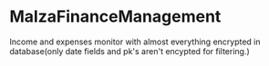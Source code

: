 # MalzaFinanceManagement

Income and expenses monitor with almost everything encrypted in database(only date fields and pk's aren't encypted for filtering.)
